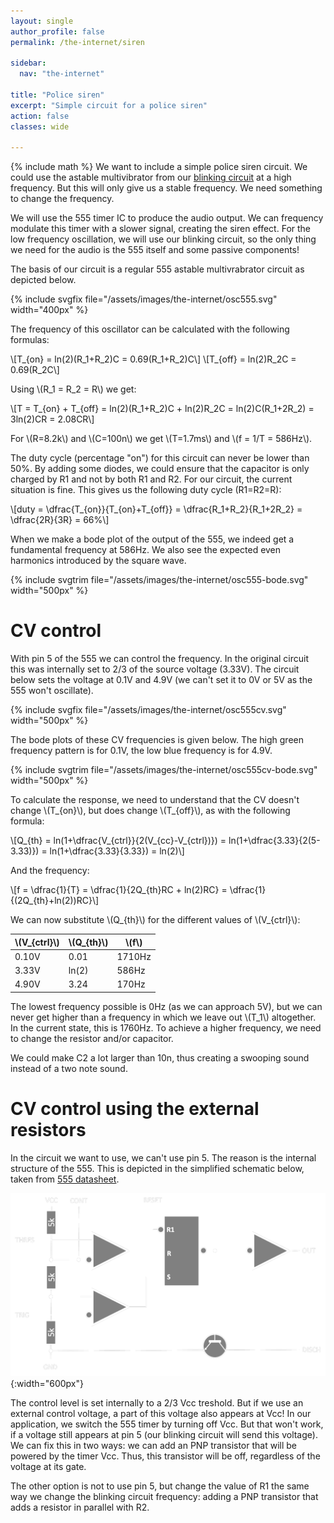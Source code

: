 ```yaml
---
layout: single
author_profile: false
permalink: /the-internet/siren

sidebar:
  nav: "the-internet"

title: "Police siren"
excerpt: "Simple circuit for a police siren"
action: false
classes: wide

---
```

{% include math %}
We want to include a simple police siren circuit. We could use the astable multivibrator from our [blinking circuit](blinking.md) at a high frequency. But this will only give us a stable frequency. We need something to change the frequency.

We will use the 555 timer IC to produce the audio output. We can frequency modulate this timer with a slower signal, creating the siren effect. For the low frequency oscillation, we will use our blinking circuit, so the only thing we need for the audio is the 555 itself and some passive components!

The basis of our circuit is a regular 555 astable multivrabrator circuit as depicted below.

{% include svgfix file="/assets/images/the-internet/osc555.svg" width="400px" %}

The frequency of this oscillator can be calculated with the following formulas:

\\[T_{on} = ln(2)(R_1+R_2)C = 0.69(R_1+R_2)C\\]
\\[T_{off} = ln(2)R_2C = 0.69(R_2C\\]

Using \\(R_1 = R_2 = R\\) we get:

\\[T = T_{on} + T_{off} = ln(2)(R_1+R_2)C + ln(2)R_2C = ln(2)C(R_1+2R_2) = 3ln(2)CR = 2.08CR\\]

For \\(R=8.2k\\) and \\(C=100n\\) we get \\(T=1.7ms\\) and \\(f = 1/T = 586Hz\\).

The duty cycle (percentage "on") for this circuit can never be lower than 50%. By adding some diodes, we could ensure that the capacitor is only charged by R1 and not by both R1 and R2. For our circuit, the current situation is fine. This gives us the following duty cycle (R1=R2=R):

\\[duty = \dfrac{T_{on}}{T_{on}+T_{off}} = \dfrac{R_1+R_2}{R_1+2R_2} = \dfrac{2R}{3R} = 66\%\\]

When we make a bode plot of the output of the 555, we indeed get a fundamental frequency at 586Hz. We also see the expected even harmonics introduced by the square wave.

{% include svgtrim file="/assets/images/the-internet/osc555-bode.svg" width="500px" %}

# CV control

With pin 5 of the 555 we can control the frequency. In the original circuit this was internally set to 2/3 of the source voltage (3.33V). The circuit below sets the voltage at 0.1V and 4.9V (we can't set it to 0V or 5V as the 555 won't oscillate).

{% include svgfix file="/assets/images/the-internet/osc555cv.svg" width="500px" %}

The bode plots of these CV frequencies is given below. The high green frequency pattern is for 0.1V, the low blue frequency is for 4.9V.

{% include svgtrim file="/assets/images/the-internet/osc555cv-bode.svg" width="500px" %}

To calculate the response, we need to understand that the CV doesn't change \\(T_{on}\\), but does change \\(T_{off}\\), as with the following formula:

\\[Q_{th} = ln(1+\dfrac{V_{ctrl}}{2(V_{cc}-V_{ctrl})}) = ln(1+\dfrac{3.33}{2(5-3.33)}) = ln(1+\dfrac{3.33}{3.33}) = ln(2)\\]

And the frequency:

\\[f = \dfrac{1}{T} = \dfrac{1}{2Q_{th}RC + ln(2)RC} = \dfrac{1}{(2Q_{th}+ln(2))RC}\\]

We can now substitute \\(Q_{th}\\) for the different values of \\(V_{ctrl}\\):

|\\(V_{ctrl}\\)|\\(Q_{th}\\)|\\(f\\)|
|--|--|--|
|0.10V|0.01|1710Hz|
|3.33V|ln(2)|586Hz|
|4.90V|3.24|170Hz|

The lowest frequency possible is 0Hz (as we can approach 5V), but we can never get higher than a frequency in which we leave out \\(T_1\\) altogether. In the current state, this is 1760Hz. To achieve a higher frequency, we need to change the resistor and/or capacitor.

We could make C2 a lot larger than 10n, thus creating a swooping sound instead of a two note sound.

# CV control using the external resistors

In the circuit we want to use, we can't use pin 5. The reason is the internal structure of the 555. This is depicted in the simplified schematic below, taken from [555 datasheet](https://www.ti.com/lit/ds/symlink/ne555.pdf).

![](/assets/images/the-internet/555.svg){:width="600px"}

The control level is set internally to a 2/3 Vcc treshold. But if we use an external control voltage, a part of this voltage also appears at Vcc! In our application, we switch the 555 timer by turning off Vcc. But that won't work, if a voltage still appears at pin 5 (our blinking circuit will send this voltage). We can fix this in two ways: we can add an PNP transistor that will be powered by the timer Vcc. Thus, this transistor will be off, regardless of the voltage at its gate.

The other option is not to use pin 5, but change the value of R1 the same way we change the blinking circuit frequency: adding a PNP transistor that adds a resistor in parallel with R2. 
